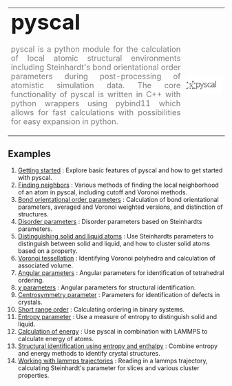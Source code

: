 
<table border="0">
 <tr>
    <td><b style="font-size:50px">pyscal</b></td>
    <td><b style="font-size:50px"></b></td>
 </tr>
 <tr>
    <td> <p style="color:gray;font-size:18px;text-align:justify"> pyscal is a python module for the calculation of local atomic structural environments including Steinhardt's bond orientational order parameters during post-processing of atomistic simulation data. The core functionality of pyscal is written in C++ with python wrappers using pybind11 which allows for fast calculations with possibilities for easy expansion in python.</p> </td>
    <td><img src="docs/_static/pyscal_logo1.png" width="100%" align="right"></td>
 </tr>
</table>

## **Examples**

1. [Getting started](examples/01_getting_started.ipynb) : Explore basic features of pyscal and how to get started with pyscal.
2. [Finding neighbors](examples/02_finding_neighbors.ipynb) : Various methods of finding the local neighborhood of an atom in pyscal, including cutoff and Voronoi methods.
3. [Bond orientational order parameters](examples/03_steinhardt_parameters.ipynb) : Calculation of bond orientational parameters, averaged and Voronoi weighted versions, and distinction of structures.
4. [Disorder parameters](examples/04_disorder_parameters.ipynb) : Disorder parameters based on Steinhardts parameters.
5. [Distinguishing solid and liquid atoms](examples/05_distinguishing_solid_liquid.ipynb) : Use Steinhardts parameters to distinguish between solid and liquid, and how to cluster solid atoms based on a property.
6. [Voronoi tessellation](examples/06_voronoi_tessellation.ipynb) : Identifying Voronoi polyhedra and calculation of associated volume.
7. [Angular parameters](examples/07_angular_parameters.ipynb) : Angular parameters for identification of tetrahedral ordering.
8. [$\chi$ parameters](examples/08_chi_params.ipynb) : Angular parameters for structural identification.
9. [Centrosymmetry parameter](examples/09_centrosymmetry_parameter.ipynb) : Parameters for identification of defects in crystals.
10. [Short range order](examples/10_short_range_order.ipynb) : Calculating ordering in binary systems.
11. [Entropy parameter](examples/11_entropy_parameter.ipynb) : Use a measure of entropy to distinguish solid and liquid.
12. [Calculation of energy](examples/12_calculating_energy.ipynb) : Use pyscal in combination with LAMMPS to calculate energy of atoms.
13. [Structural identification using entropy and enthalpy](examples/13_combining_energy_enthalpy.ipynb) : Combine entropy and energy methods to identify crystal structures.
14. [Working with lammps trajectories](examples/03_01_Steinhardts_parameters_for_lammps.ipynb) : Reading in a lammps trajectory, calculating Steinhardt's parameter for slices and various cluster properties.





